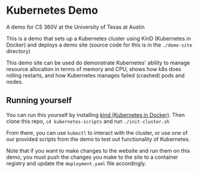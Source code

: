 # Kubernetes Demo
A demo for CS 360V at the University of Texas at Austin

This is a demo that sets up a Kubernetes cluster using KinD (Kubernetes in Docker) and deploys a demo site (source code for this is in the `./demo-site` directory)

This demo site can be used do demonstrate Kubernetes' ability to manage resource allocation in terms of memory and CPU, shows how k8s does rolling 
restarts, and how Kubernetes manages failed (crashed) pods and nodes.

## Running yourself

You can run this yourself by installing [kind (Kubernetes in Docker)](https://kind.sigs.k8s.io/). Then clone this repo, `cd kubernetes-scripts` and run `./init-cluster.sh` 

From there, you can use `kubectl` to interact with the cluster, or use one of our provided scripts from the demo to test out functionality of Kubernetes.

Note that if you want to make changes to the website and run them on this demo, you must push the changes you make to the site to a container registry and update the `deployment.yaml` file accordingly.
